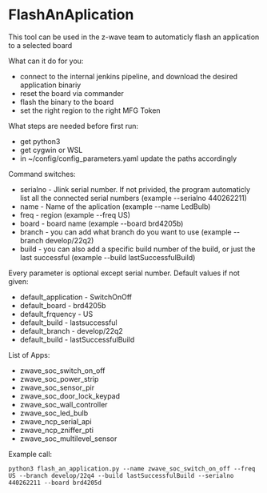 # FlashAnAplication

This tool can be used in the z-wave team to automaticly flash an application to a selected board

What can it do for you:
 - connect to the internal jenkins pipeline, and download the desired application binariy
 - reset the board via commander
 - flash the binary to the board
 - set the right region to the right MFG Token

What steps are needed before first run:
 - get python3
 - get cygwin or WSL
 - in ~/config/config_parameters.yaml update the paths accordingly

Command switches:
 - serialno -  Jlink serial number. If not privided, the program automaticly list all the connected serial numbers (example --serialno 440262211)
 - name - Name of the aplication (example --name LedBulb)
 - freq - region (example --freq US)
 - board - board name (example --board brd4205b)
 - branch - you can add what branch do you want to use (example --branch develop/22q2)
 - build - you can also add a specific build number of the build, or just the last successful (example --build lastSuccessfulBuild)

Every parameter is optional except serial number.
Default values if not given:

 - default_application - SwitchOnOff
 - default_board - brd4205b
 - default_frquency - US
 - default_build - lastsuccessful
 - default_branch - develop/22q2
 - default_build - lastSuccessfulBuild

List of Apps:
 - zwave_soc_switch_on_off
 - zwave_soc_power_strip
 - zwave_soc_sensor_pir
 - zwave_soc_door_lock_keypad
 - zwave_soc_wall_controller
 - zwave_soc_led_bulb
 - zwave_ncp_serial_api
 - zwave_ncp_zniffer_pti
 - zwave_soc_multilevel_sensor

Example call:
```
python3 flash_an_application.py --name zwave_soc_switch_on_off --freq US --branch develop/22q4 --build lastSuccessfulBuild --serialno 440262211 --board brd4205d
```